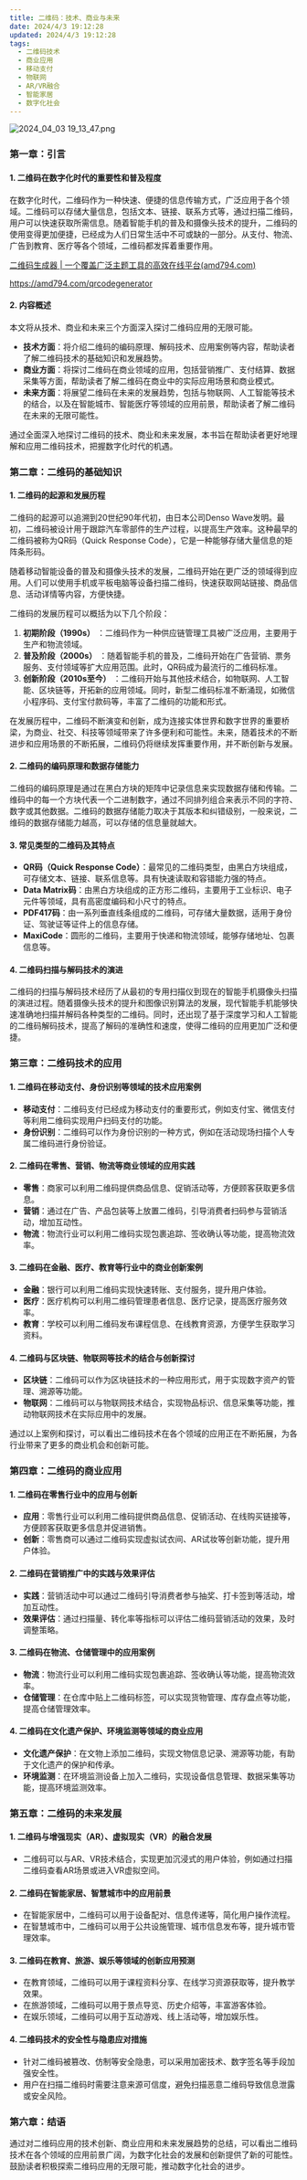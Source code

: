 ```yaml
---
title: 二维码：技术、商业与未来
date: 2024/4/3 19:12:28
updated: 2024/4/3 19:12:28
tags:
  - 二维码技术
  - 商业应用
  - 移动支付
  - 物联网
  - AR/VR融合
  - 智能家居
  - 数字化社会
---
```



<img src="https://static.amd794.com/blog/images/2024_04_03 19_13_47.png@blog" title="2024_04_03 19_13_47.png" alt="2024_04_03 19_13_47.png"/>

### 第一章：引言

#### 1. 二维码在数字化时代的重要性和普及程度

在数字化时代，二维码作为一种快速、便捷的信息传输方式，广泛应用于各个领域。二维码可以存储大量信息，包括文本、链接、联系方式等，通过扫描二维码，用户可以快速获取所需信息。随着智能手机的普及和摄像头技术的提升，二维码的使用变得更加便捷，已经成为人们日常生活中不可或缺的一部分。从支付、物流、广告到教育、医疗等各个领域，二维码都发挥着重要作用。

[二维码生成器 | 一个覆盖广泛主题工具的高效在线平台(amd794.com)](https://amd794.com/qrcodegenerator)

https://amd794.com/qrcodegenerator

#### 2. 内容概述

本文将从技术、商业和未来三个方面深入探讨二维码应用的无限可能。

- **技术方面**：将介绍二维码的编码原理、解码技术、应用案例等内容，帮助读者了解二维码技术的基础知识和发展趋势。
- **商业方面**：将探讨二维码在商业领域的应用，包括营销推广、支付结算、数据采集等方面，帮助读者了解二维码在商业中的实际应用场景和商业模式。
- **未来方面**：将展望二维码在未来的发展趋势，包括与物联网、人工智能等技术的结合，以及在智能城市、智能医疗等领域的应用前景，帮助读者了解二维码在未来的无限可能性。

通过全面深入地探讨二维码的技术、商业和未来发展，本书旨在帮助读者更好地理解和应用二维码技术，把握数字化时代的机遇。

### 第二章：二维码的基础知识

#### 1. 二维码的起源和发展历程

二维码的起源可以追溯到20世纪90年代初，由日本公司Denso Wave发明。最初，二维码被设计用于跟踪汽车零部件的生产过程，以提高生产效率。这种最早的二维码被称为QR码（Quick
Response Code），它是一种能够存储大量信息的矩阵条形码。

随着移动智能设备的普及和摄像头技术的发展，二维码开始在更广泛的领域得到应用。人们可以使用手机或平板电脑等设备扫描二维码，快速获取网站链接、商品信息、活动详情等内容，方便快捷。

二维码的发展历程可以概括为以下几个阶段：

1. **初期阶段（1990s）** ：二维码作为一种供应链管理工具被广泛应用，主要用于生产和物流领域。
2. **普及阶段（2000s）** ：随着智能手机的普及，二维码开始在广告营销、票务服务、支付领域等扩大应用范围。此时，QR码成为最流行的二维码标准。
3. **创新阶段（2010s至今）** ：二维码开始与其他技术结合，如物联网、人工智能、区块链等，开拓新的应用领域。同时，新型二维码标准不断涌现，如微信小程序码、支付宝付款码等，丰富了二维码的功能和形式。

在发展历程中，二维码不断演变和创新，成为连接实体世界和数字世界的重要桥梁，为商业、社交、科技等领域带来了许多便利和可能性。未来，随着技术的不断进步和应用场景的不断拓展，二维码仍将继续发挥重要作用，并不断创新与发展。

#### 2. 二维码的编码原理和数据存储能力

二维码的编码原理是通过在黑白方块的矩阵中记录信息来实现数据存储和传输。二维码中的每一个方块代表一个二进制数字，通过不同排列组合来表示不同的字符、数字或其他数据。二维码的数据存储能力取决于其版本和纠错级别，一般来说，二维码的数据存储能力越高，可以存储的信息量就越大。

#### 3. 常见类型的二维码及其特点

* **QR码（Quick Response Code）**：最常见的二维码类型，由黑白方块组成，可存储文本、链接、联系信息等。具有快速读取和容错能力强的特点。
* **Data Matrix码**：由黑白方块组成的正方形二维码，主要用于工业标识、电子元件等领域，具有高密度编码和小尺寸的特点。
* **PDF417码**：由一系列垂直线条组成的二维码，可存储大量数据，适用于身份证、驾驶证等证件上的信息存储。
* **MaxiCode**：圆形的二维码，主要用于快递和物流领域，能够存储地址、包裹信息等。

#### 4. 二维码扫描与解码技术的演进

二维码的扫描与解码技术经历了从最初的专用扫描仪到现在的智能手机摄像头扫描的演进过程。随着摄像头技术的提升和图像识别算法的发展，现代智能手机能够快速准确地扫描并解码各种类型的二维码。同时，还出现了基于深度学习和人工智能的二维码解码技术，提高了解码的准确性和速度，使得二维码的应用更加广泛和便捷。

### 第三章：二维码技术的应用

#### 1. 二维码在移动支付、身份识别等领域的技术应用案例

- **移动支付**：二维码支付已经成为移动支付的重要形式，例如支付宝、微信支付等利用二维码实现用户扫码支付的功能。
- **身份识别**：二维码可以作为身份识别的一种方式，例如在活动现场扫描个人专属二维码进行身份验证。

#### 2. 二维码在零售、营销、物流等商业领域的应用实践

- **零售**：商家可以利用二维码提供商品信息、促销活动等，方便顾客获取更多信息。
- **营销**：通过在广告、产品包装等上放置二维码，引导消费者扫码参与营销活动，增加互动性。
- **物流**：物流行业可以利用二维码实现包裹追踪、签收确认等功能，提高物流效率。

#### 3. 二维码在金融、医疗、教育等行业中的商业创新案例

- **金融**：银行可以利用二维码实现快速转账、支付服务，提升用户体验。
- **医疗**：医疗机构可以利用二维码管理患者信息、医疗记录，提高医疗服务效率。
- **教育**：学校可以利用二维码发布课程信息、在线教育资源，方便学生获取学习资料。

#### 4. 二维码与区块链、物联网等技术的结合与创新探讨

- **区块链**：二维码可以作为区块链技术的一种应用形式，用于实现数字资产的管理、溯源等功能。
- **物联网**：二维码可以与物联网技术结合，实现物品标识、信息采集等功能，推动物联网技术在实际应用中的发展。

通过以上案例和探讨，可以看出二维码技术在各个领域的应用正在不断拓展，为各行业带来了更多的商业机会和创新可能。

### 第四章：二维码的商业应用

#### 1. 二维码在零售行业中的应用与创新

- **应用**：零售行业可以利用二维码提供商品信息、促销活动、在线购买链接等，方便顾客获取更多信息并促进销售。
- **创新**：零售商可以通过二维码实现虚拟试衣间、AR试妆等创新功能，提升用户体验。

#### 2. 二维码在营销推广中的实践与效果评估

- **实践**：营销活动中可以通过二维码引导消费者参与抽奖、打卡签到等活动，增加互动性。
- **效果评估**：通过扫描量、转化率等指标可以评估二维码营销活动的效果，及时调整策略。

#### 3. 二维码在物流、仓储管理中的应用案例

- **物流**：物流行业可以利用二维码实现包裹追踪、签收确认等功能，提高物流效率。
- **仓储管理**：在仓库中贴上二维码标签，可以实现货物管理、库存盘点等功能，提高仓储管理效率。

#### 4. 二维码在文化遗产保护、环境监测等领域的商业应用

- **文化遗产保护**：在文物上添加二维码，实现文物信息记录、溯源等功能，有助于文化遗产的保护和传承。
- **环境监测**：在环境监测设备上加入二维码，实现设备信息管理、数据采集等功能，提高环境监测效率。

### 第五章：二维码的未来发展

#### 1. 二维码与增强现实（AR）、虚拟现实（VR）的融合发展

- 二维码可以与AR、VR技术结合，实现更加沉浸式的用户体验，例如通过扫描二维码查看AR场景或进入VR虚拟空间。

#### 2. 二维码在智能家居、智慧城市中的应用前景

- 在智能家居中，二维码可以用于设备配对、信息传递等，简化用户操作流程。
- 在智慧城市中，二维码可以用于公共设施管理、城市信息发布等，提升城市管理效率。

#### 3. 二维码在教育、旅游、娱乐等领域的创新应用预测

- 在教育领域，二维码可以用于课程资料分享、在线学习资源获取等，提升教学效果。
- 在旅游领域，二维码可以用于景点导览、历史介绍等，丰富游客体验。
- 在娱乐领域，二维码可以用于互动游戏、线上活动等，增加娱乐性。

#### 4. 二维码技术的安全性与隐患应对措施

- 针对二维码被篡改、仿制等安全隐患，可以采用加密技术、数字签名等手段加强安全性。
- 用户在扫描二维码时需要注意来源可信度，避免扫描恶意二维码导致信息泄露或安全风险。

### 第六章：结语

通过对二维码应用的技术创新、商业应用和未来发展趋势的总结，可以看出二维码技术在各个领域的应用前景广阔，为数字化社会的发展和创新提供了新的可能性。鼓励读者积极探索二维码应用的无限可能，推动数字化社会的进步。
